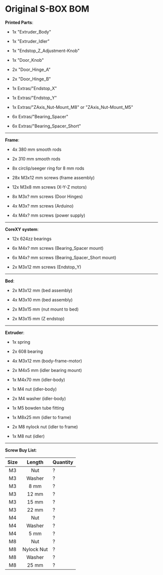 # Original S-BOX BOM

**Printed Parts**:

- 1x "Extruder_Body"

- 1x "Extruder_Idler"

- 1x "Endstop_Z_Adjustment-Knob"

- 1x "Door_Knob"

- 2x "Door_Hinge_A"

- 2x "Door_Hinge_B"

- 1x Extras/"Endstop_X"

- 1x Extras/"Endstop_Y"

- 1x Extras/"ZAxis_Nut-Mount_M8" or "ZAxis_Nut-Mount_M5"

- 6x Extras/"Bearing_Spacer"

- 6x Extras/"Bearing_Spacer_Short"

---

**Frame**:

- 4x 380 mm smooth rods

- 2x 310 mm smooth rods

- 8x circlip/seeger ring for 8 mm rods

- 28x M3x12 mm screws (frame assembly)

- 12x M3x8 mm screws (X-Y-Z motors)

- 8x M3x? mm screws (Door Hinges)

- 4x M3x? mm screws (Arduino)

- 4x M4x? mm screws (power supply)

---

**CoreXY system**:

- 12x 624zz bearings

- 6x M4x? mm screws (Bearing_Spacer mount)

- 6x M4x? mm screws (Bearing_Spacer_Short mount)

- 2x M3x12 mm screws (Endstop_Y)

---

**Bed**:

- 2x M3x12 mm (bed assembly)

- 4x M3x10 mm (bed assembly)

- 2x M3x15 mm (nut mount to bed)

- 2x M3x15 mm (Z endstop)

---

**Extruder**:

- 1x spring

- 2x 608 bearing

- 4x M3x12 mm (body-frame-motor)

- 2x M4x5 mm (idler bearing mount)

- 1x M4x70 mm (idler-body)

- 1x M4 nut (idler-body)

- 2x M4 washer (idler-body)

- 1x M5 bowden tube fitting

- 1x M8x25 mm (idler to frame)

- 2x M8 nylock nut (idler to frame)

- 1x M8 nut (idler)

---

**Screw Buy List**:         

|       Size      | Length      | Quantity |
| :-------------: | :---------: | -------- |
| M3 | Nut | ? |
| M3 | Washer | ? |
| M3 | 8 mm | ? |
| M3 | 12 mm | ? |
| M3 | 15 mm | ? |
| M3 | 22 mm | ? |
| M4 | Nut | ? |
| M4 | Washer | ? |
| M4 | 5 mm | ? |
| M8 | Nut | ? |
| M8 | Nylock Nut | ? |
| M8 | Washer | ? |
| M8 | 25 mm | ? |
